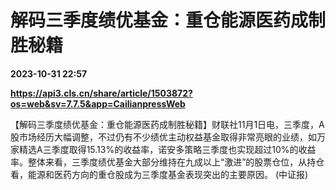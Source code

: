 # 解码三季度绩优基金：重仓能源医药成制胜秘籍

**2023-10-31 22:57**

**https://api3.cls.cn/share/article/1503872?os=web&sv=7.7.5&app=CailianpressWeb**

【解码三季度绩优基金：重仓能源医药成制胜秘籍】财联社11月1日电，三季度，A股市场经历大幅调整，不过仍有不少绩优主动权益基金取得非常亮眼的业绩，如万家精选A三季度取得15.13%的收益率，诺安多策略三季度也实现超过10%的收益率。整体来看，三季度绩优基金大部分维持在九成以上“激进”的股票仓位，从持仓看，能源和医药方向的重仓股成为三季度基金表现突出的主要原因。 (中证报)